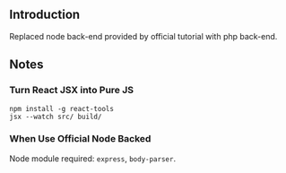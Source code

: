 
## Introduction

Replaced node back-end provided by official tutorial with php back-end.

## Notes

### Turn React JSX into Pure JS

    npm install -g react-tools
    jsx --watch src/ build/

### When Use Official Node Backed

Node module required: `express`, `body-parser`.
